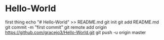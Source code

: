 # Hello-World
first thing
echo "# Hello-World" >> README.md
git init
git add README.md
git commit -m "first commit"
git remote add origin https://github.com/gracejo3/Hello-World.git
git push -u origin master
